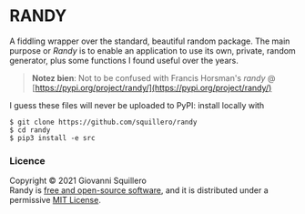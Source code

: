 RANDY
=====

A fiddling wrapper over the standard, beautiful random package. The main purpose or *Randy* is to enable an application to use its own, private, random generator, plus some functions I found useful over the years.  

> **Notez bien**: Not to be confused with Francis Horsman's *randy* @ [https://pypi.org/project/randy/](https://pypi.org/project/randy/)

I guess these files will never be uploaded to PyPI: install locally with 

```shell
$ git clone https://github.com/squillero/randy
$ cd randy
$ pip3 install -e src
```

### Licence

Copyright © 2021 Giovanni Squillero  
Randy is [free and open-source software](https://en.wikipedia.org/wiki/Free_and_open-source_software), and it is distributed under a permissive [MIT License](https://tldrlegal.com/license/mit-license).
